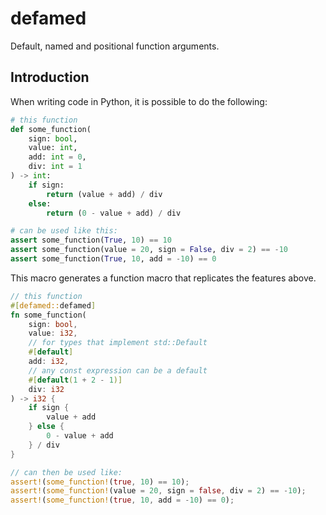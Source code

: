 # defamed
Default, named and positional function arguments.

## Introduction
When writing code in Python, it is possible to do the following:

```python
# this function
def some_function(
    sign: bool,
    value: int,
    add: int = 0,
    div: int = 1
) -> int:
    if sign:
        return (value + add) / div
    else:
        return (0 - value + add) / div

# can be used like this:
assert some_function(True, 10) == 10
assert some_function(value = 20, sign = False, div = 2) == -10
assert some_function(True, 10, add = -10) == 0
```

This macro generates a function macro that replicates the features above.
```rust
// this function
#[defamed::defamed]
fn some_function(
    sign: bool,
    value: i32,
    // for types that implement std::Default
    #[default]
    add: i32,
    // any const expression can be a default
    #[default(1 + 2 - 1)]
    div: i32
) -> i32 {
    if sign {
        value + add
    } else {
        0 - value + add
    } / div
}

// can then be used like:
assert!(some_function!(true, 10) == 10);
assert!(some_function!(value = 20, sign = false, div = 2) == -10);
assert!(some_function!(true, 10, add = -10) == 0);
```
